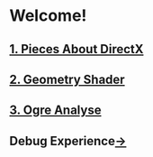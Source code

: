 # Welcome!

## [1. Pieces About DirectX](./PiecesAboutDirectX)

## [2. Geometry Shader](./GeometryShader.md)

## [3. Ogre Analyse](./AboutOGRE/关键概念.md)

## Debug Experience[->](./DebugProcess/index.md)